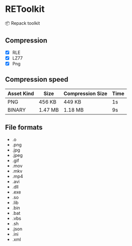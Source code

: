 # REToolkit
📦 Repack toolkit

## Compression
- [X] RLE
- [X] LZ77
- [X] Png

## Compression speed

| Asset Kind | Size    | Compression Size | Time |
|------------|---------|------------------|------|
| PNG        | 456 KB  | 449 KB           | 1s   |
| BINARY     | 1.47 MB | 1.18 MB          | 9s   |

## File formats
- .o
- .png
- .jpg
- .jpeg
- .gif
- .mov
- .mkv
- .mp4
- .avi
- .dll
- .exe
- .so
- .lib
- .bin
- .bat
- .vbs
- .sh
- .json
- .ini
- .xml